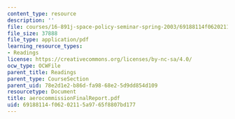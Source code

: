 ```yaml
---
content_type: resource
description: ''
file: courses/16-891j-space-policy-seminar-spring-2003/69188114f06202115a9765f8807bd177_aerocommissionFinalReport.pdf
file_size: 37888
file_type: application/pdf
learning_resource_types:
- Readings
license: https://creativecommons.org/licenses/by-nc-sa/4.0/
ocw_type: OCWFile
parent_title: Readings
parent_type: CourseSection
parent_uid: 78e2d1e2-b86d-fa98-68e2-5d9dd854d109
resourcetype: Document
title: aerocommissionFinalReport.pdf
uid: 69188114-f062-0211-5a97-65f8807bd177
---
```

